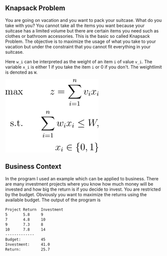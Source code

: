 ## Knapsack Problem
You are going on vacation and you want to pack your suitcase. What do you take with you? You cannot take all the items you want because your suitcase has a limited volume but there are certain items you need such as clothes or bathroom accessories. This is the basic so called Knapsack Problem. The objective is to maximize the usage of what you take to your vacation but under the constraint that you cannot fit everything in your suitcase.

Here ```w_i``` can be interpreted as the weight of an item ```i``` of value ```v_i```. The variable ```x_i``` is either 1 if you take the item ```i``` or 0 if you don't. The weightlimit is denoted as ```W```.

<img src="Images/knapsackProblem.png" alt="drawing" width="300"/>

## Business Context
In the program I used an example which can be applied to business. There are many investment projects where you know how much money will be invested and how big the return is if you decide to invest. You are restricted by the budget. Obviously you want to maximize the returns using the available budget. The output of the program is
```
Project Return  Investment
5       5.8     9
7       4.8     10
9       7.3     8
10      7.8     14
-------------
Budget:         45
Investment:     41.0
Return:         25.7
```
